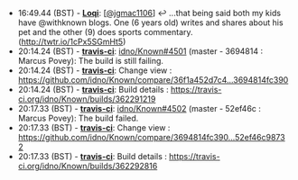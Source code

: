 * <a id="16:49.44">16:49.44 (BST)</a> - __[Loqi](https://github.com/Loqi)__: [<a href="https://twitter.com/jgmac1106">@jgmac1106</a>] ↩️ ...that being said both my kids have @withknown blogs. One (6 years old) writes and shares about his pet and the other (9) does sports commentary. (http://twtr.io/1cPx5SGmHt5)
* <a id="20:14.24">20:14.24 (BST)</a> - __[travis-ci](https://github.com/travis-ci)__: <a href="https://github.com/idno/Known/issues/4501">idno/Known#4501</a> (master - 3694814 : Marcus Povey): The build is still failing.
* <a id="20:14.24">20:14.24 (BST)</a> - __[travis-ci](https://github.com/travis-ci)__: Change view : https://github.com/idno/Known/compare/36f1a452d7c4...3694814fc390
* <a id="20:14.24">20:14.24 (BST)</a> - __[travis-ci](https://github.com/travis-ci)__: Build details : https://travis-ci.org/idno/Known/builds/362291219
* <a id="20:17.33">20:17.33 (BST)</a> - __[travis-ci](https://github.com/travis-ci)__: <a href="https://github.com/idno/Known/issues/4502">idno/Known#4502</a> (master - 52ef46c : Marcus Povey): The build failed.
* <a id="20:17.33">20:17.33 (BST)</a> - __[travis-ci](https://github.com/travis-ci)__: Change view : https://github.com/idno/Known/compare/3694814fc390...52ef46c98732
* <a id="20:17.33">20:17.33 (BST)</a> - __[travis-ci](https://github.com/travis-ci)__: Build details : https://travis-ci.org/idno/Known/builds/362292816
